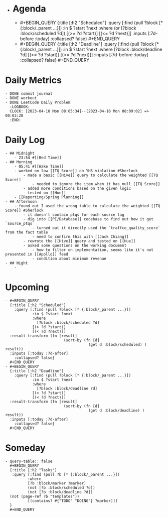 - # Agenda
	- #+BEGIN_QUERY
	  {:title [:h2 "Scheduled"]
	    :query [:find (pull ?block [* {:block/_parent ...}])
	            :in $ ?start ?next
	            :where
	            (or
	              [?block :block/scheduled ?d])
	            [(>= ?d ?start)]
	            [(<= ?d ?next)]]
	  :inputs [:7d-before :today]
	    :collapsed? false}
	  #+END_QUERY
	- #+BEGIN_QUERY
	  {:title [:h2 "Deadline"]
	    :query [:find (pull ?block [* {:block/_parent ...}])
	            :in $ ?start ?next
	            :where
	              [?block :block/deadline ?d]
	            [(>= ?d ?start)]
	            [(<= ?d ?next)]]
	    :inputs [:7d-before :today]
	    :collapsed? false}
	  #+END_QUERY
# Daily Metrics
	- DONE commit journal
	- DONE workout
	- DONE LeetCode Daily Problem
	  :LOGBOOK:
	  CLOCK: [2023-04-10 Mon 08:05:34]--[2023-04-10 Mon 08:09:02] =>  00:03:28
	  :END:
# Daily Log
	- ## Midnight
		- 23:54 #[[Bed Time]]
	- ## Morning
		- 05:41 #[[Wake Time]]
		- worked on low [[TQ Score]] on YHS violation #Sherlock
			- made a basic [[Hive]] query to calculate the weighted [[TQ Score]]
				- needed to ignore the item when it has null [[TQ Score]]
			- added more conditions based on the given logic
			- tested on [[Hue]]
		- [[Reporting/Spring Planning]]
	- ## Afternoon
		- found out I used the wrong table to calculate the weighted [[TQ Score]] #Sherlock
			- it doesn't contain ptqs for each source tag
			- dig into [[PI/Database]] codebase to find out how it get `source_ptqs`
				- turned out it directly used the `traffce_quality_score` from the fact table
				- need to confirm this with [[Jack Chiang]]
			- rewrote the [[Hive]] query and tested on [[Hue]]
			- asked some questions on the working document
				- how to filter on implementation, seems like it's not presented in [[Apollo]] feed
				- condition about minimum revenue
	- ## Night
		-
# Upcoming
	- #+BEGIN_QUERY
	  {:title [:h2 "Scheduled"]
	    :query [:find (pull ?block [* {:block/_parent ...}])
	            :in $ ?start ?next
	            :where
	              [?block :block/scheduled ?d]
	            [(> ?d ?start)]
	            [(< ?d ?next)]]
	  :result-transform (fn [result]
	                          (sort-by (fn [d]
	                                     (get d :block/scheduled) ) result))    
	  :inputs [:today :7d-after]
	    :collapsed? false}
	  #+END_QUERY
	- #+BEGIN_QUERY
	  {:title [:h2 "Deadline"]
	    :query [:find (pull ?block [* {:block/_parent ...}])
	            :in $ ?start ?next
	            :where
	              [?block :block/deadline ?d]
	            [(> ?d ?start)]
	            [(< ?d ?next)]]
	  :result-transform (fn [result]
	                          (sort-by (fn [d]
	                                     (get d :block/deadline) ) result))    
	  :inputs [:today :7d-after]
	    :collapsed? false}
	  #+END_QUERY
# Someday
	- query-table:: false
	  #+BEGIN_QUERY
	  {:title [:h2 "Tasks"]
	   :query [:find (pull ?b [* {:block/_parent ...}])
	          :where
	          [?b :block/marker ?marker]
	          (not [?b :block/scheduled ?d])
	          (not [?b :block/deadline ?d])
	  (not (page-ref ?b "templates"))
	          [(contains? #{"TODO" "DOING"} ?marker)]]
	  }
	  #+END_QUERY